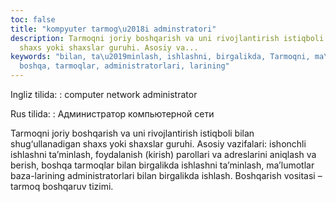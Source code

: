 ```yaml
---
toc: false
title: "kompyuter tarmog\u2018i adminstratori"
description: Tarmoqni joriy boshqarish va uni rivojlantirish istiqboli bilan shug&lsquo;ullanadigan
  shaxs yoki shaxslar guruhi. Asosiy va...
keywords: "bilan, ta\u2019minlash, ishlashni, birgalikda, Tarmoqni, ma\u2019lumotlar,
  boshqa, tarmoqlar, administratorlari, larining"
---
```


Ingliz tilida:
:   computer network administrator

Rus tilida:
:   Администратор компьютерной сети

Tarmoqni joriy boshqarish va uni rivojlantirish istiqboli bilan shug‘ullanadigan shaxs yoki shaxslar guruhi. Asosiy vazifalari: ishonchli ishlashni ta’minlash, foydalanish (kirish) parollari va adreslarini aniqlash va berish, boshqa tarmoqlar bilan birgalikda ishlashni ta’minlash, ma’lumotlar baza-larining administratorlari bilan birgalikda ishlash. Boshqarish vositasi – tarmoq boshqaruv tizimi.